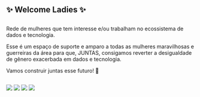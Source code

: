 ## ✨ Welcome Ladies ✨ 

<div>
 
## 

Rede de mulheres que tem interesse e/ou trabalham no ecossistema de dados e tecnologia.

Esse é um espaço de  suporte e amparo a todas as mulheres maravilhosas e guerreiras da área para que, JUNTAS, consigamos reverter a desigualdade de gênero exacerbada em dados e tecnologia.

Vamos construir juntas esse futuro! 🚀

##
 
</div>
  
<div> 
  
<a href="https://www.linkedin.com/company/mulheresemdados/" target="_blank"><img src="https://img.shields.io/badge/-LinkedIn-%230077B5?style=for-the-badge&logo=linkedin&logoColor=white" target="_blank"></a>
<a href="https://discord.com/invite/ayv3P93UFH" target="_blank"><img src="https://img.shields.io/badge/Discord-7289DA?style=for-the-badge&logo=discord&logoColor=white" target="_blank"></a>
<a href="https://t.me/joinchat/KFX6RiY3FHIwYzI5" target="_blank"><img src="https://img.shields.io/badge/Telegram-2CA5E0?style=for-the-badge&logo=telegram&logoColor=white" target="_blank"></a>
<a href = "mailto:mulheresemdados@gmail.com"><img src="https://img.shields.io/badge/Gmail-D14836?style=for-the-badge&logo=gmail&logoColor=white" target="_blank"></a>

</div>



